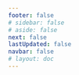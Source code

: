 ```yaml
---
footer: false
# sidebar: false
# aside: false
next: false
lastUpdated: false
navbar: false
# layout: doc
---
```


<script setup>
  const chatPrompts = [
    { id: "49", text: "popular pages of this site, table", category: "general" },
  { id: "49", text: "this site, top 20 FAQ", category: "general" },
  { id: "49", text: "free zone site links, table", category: "general" },
  { id: "49", text: "table of links to free zone sites with price", category: "general" },
  
  { id: "1", text: "Company registration in UAE", category: "business" },
  { id: "7", text: "UAE trade license requirements", category: "business" },
  { id: "7", text: "comparison of UAE entity types, table & analytics", category: "business" },
  { id: "48", text: "10 Best Hospitals in UAE, Pros and Cons", category: "healthcare" },

  { id: "15", text: "Power of Attorney in UAE", category: "legal" },
  
  // Бизнес-услуги (первый блок)
  { id: "2", text: "Mainland company setup", category: "business" },
  { id: "3", text: "Free zone company registration", category: "business" },
  { id: "4", text: "Offshore company formation", category: "business" },
  { id: "5", text: "UAE freelance visa", category: "business" },
  { id: "6", text: "Dubai business license", category: "business" },
  { id: "23", text: "UAE business setup", category: "business" },
  { id: "24", text: "Dubai free zones", category: "business" },
  { id: "25", text: "UAE company registration", category: "business" },
  { id: "26", text: "UAE freelance visa", category: "business" },
  
  // Визы и иммиграция
  { id: "8", text: "UAE Golden Visa application", category: "visa" },
  { id: "9", text: "UAE employment visa", category: "visa" },
  { id: "10", text: "Family visa sponsorship in UAE", category: "visa" },
  { id: "11", text: "Visa medical test requirements", category: "visa" },
  { id: "12", text: "UAE residency visa process", category: "visa" },
  { id: "27", text: "UAE visa requirements", category: "visa" },
  
  // Юридические и документы
  { id: "13", text: "Emirates ID application", category: "legal" },
  { id: "14", text: "UAE document attestation", category: "legal" },
  { id: "16", text: "UAE business contract review", category: "legal" },
  { id: "40", text: "Emirates ID renewal", category: "legal" },
  
  // Финансовые услуги
  { id: "17", text: "UAE corporate bank account", category: "finance" },
  { id: "18", text: "UAE tax registration (VAT)", category: "finance" },
  { id: "19", text: "Accounting services in UAE", category: "finance" },
  { id: "20", text: "UAE Economic Substance Regulations", category: "finance" },
  { id: "41", text: "UAE banking services", category: "finance" },
  
  // Недвижимость и услуги
  { id: "21", text: "UAE property investment", category: "property" },
  { id: "22", text: "Dubai office space rental", category: "property" },

  // Здравоохранение
  { id: "47", text: "UAE health insurance", category: "healthcare" },
  { id: "49", text: "Medical check-up UAE", category: "healthcare" },
  
  // Туризм и развлечения (в конце)
  { id: "28", text: "Dubai tourist attractions", category: "travel" },
  { id: "29", text: "Expo City Dubai", category: "attractions" },
  { id: "30", text: "Dubai Frame tickets", category: "attractions" },
  { id: "31", text: "Burj Khalifa tickets", category: "attractions" },
  { id: "32", text: "Museum of the Future", category: "attractions" },
  { id: "33", text: "Abu Dhabi Louvre", category: "attractions" },
  { id: "34", text: "Ferrari World Abu Dhabi", category: "attractions" },
  { id: "35", text: "Dubai Mall shopping", category: "shopping" },
]
</script>

<AIChat :prompts="chatPrompts" />
